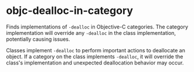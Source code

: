 # objc-dealloc-in-category

Finds implementations of `-dealloc` in Objective-C categories. The
category implementation will override any `-dealloc` in the class
implementation, potentially causing issues.

Classes implement `-dealloc` to perform important actions to deallocate
an object. If a category on the class implements `-dealloc`, it will
override the class\'s implementation and unexpected deallocation
behavior may occur.

